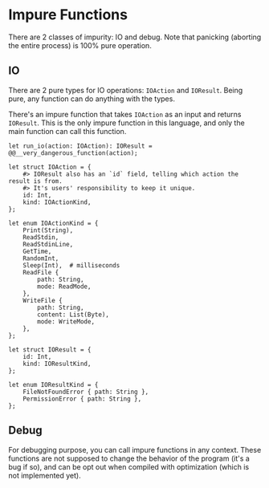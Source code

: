# Impure Functions

There are 2 classes of impurity: IO and debug. Note that panicking (aborting the entire process) is 100% pure operation.

## IO

There are 2 pure types for IO operations: `IOAction` and `IOResult`. Being pure, any function can do anything with the types.

There's an impure function that takes `IOAction` as an input and returns `IOResult`. This is the only impure function in this language, and only the main function can call this function.

```
let run_io(action: IOAction): IOResult = @@__very_dangerous_function(action);

let struct IOAction = {
    #> IOResult also has an `id` field, telling which action the result is from.
    #> It's users' responsibility to keep it unique.
    id: Int,
    kind: IOActionKind,
};

let enum IOActionKind = {
    Print(String),
    ReadStdin,
    ReadStdinLine,
    GetTime,
    RandomInt,
    Sleep(Int),  # milliseconds
    ReadFile {
        path: String,
        mode: ReadMode,
    },
    WriteFile {
        path: String,
        content: List(Byte),
        mode: WriteMode,
    },
};

let struct IOResult = {
    id: Int,
    kind: IOResultKind,
};

let enum IOResultKind = {
    FileNotFoundError { path: String },
    PermissionError { path: String },
};
```

## Debug

For debugging purpose, you can call impure functions in any context. These functions are not supposed to change the behavior of the program (it's a bug if so), and can be opt out when compiled with optimization (which is not implemented yet).
